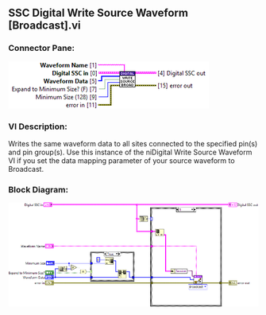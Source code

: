 ## **SSC Digital Write Source Waveform [Broadcast].vi**
### Connector Pane:
![alt text](/docs/images/Instrument%20Control/Digital/SSC%20Digital/Source%20and%20Capture%20Waveforms/SSC%20Digital%20Write%20Source%20Waveform%20[Broadcast].vic.png "SSC Digital Write Source Waveform [Broadcast].vi connector pane")

### VI Description:
Writes the same waveform data to all sites connected to the specified pin(s) and pin group(s). Use this instance of the niDigital Write Source Waveform VI if you set the data mapping parameter of your source waveform to Broadcast.

### Block Diagram:
![alt text](/docs/images/Instrument%20Control/Digital/SSC%20Digital/Source%20and%20Capture%20Waveforms/SSC%20Digital%20Write%20Source%20Waveform%20[Broadcast].vid.png "SSC Digital Write Source Waveform [Broadcast].vi block diagram")
